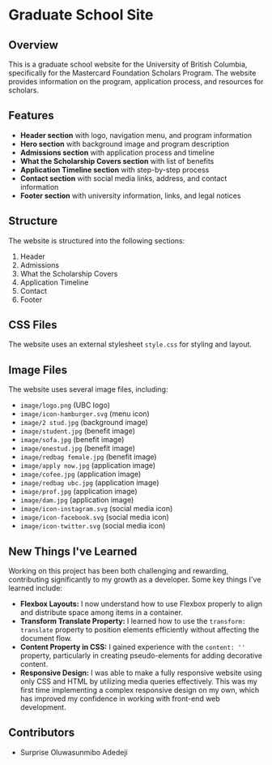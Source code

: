 # Graduate School Site

## Overview
This is a graduate school website for the University of British Columbia, specifically for the Mastercard Foundation Scholars Program. The website provides information on the program, application process, and resources for scholars.

## Features
- **Header section** with logo, navigation menu, and program information
- **Hero section** with background image and program description
- **Admissions section** with application process and timeline
- **What the Scholarship Covers section** with list of benefits
- **Application Timeline section** with step-by-step process
- **Contact section** with social media links, address, and contact information
- **Footer section** with university information, links, and legal notices

## Structure
The website is structured into the following sections:
1. Header
2. Admissions
3. What the Scholarship Covers
4. Application Timeline
5. Contact
6. Footer

## CSS Files
The website uses an external stylesheet `style.css` for styling and layout.

## Image Files
The website uses several image files, including:
- `image/logo.png` (UBC logo)
- `image/icon-hamburger.svg` (menu icon)
- `image/2 stud.jpg` (background image)
- `image/student.jpg` (benefit image)
- `image/sofa.jpg` (benefit image)
- `image/onestud.jpg` (benefit image)
- `image/redbag female.jpg` (benefit image)
- `image/apply now.jpg` (application image)
- `image/cofee.jpg` (application image)
- `image/redbag ubc.jpg` (application image)
- `image/prof.jpg` (application image)
- `image/dam.jpg` (application image)
- `image/icon-instagram.svg` (social media icon)
- `image/icon-facebook.svg` (social media icon)
- `image/icon-twitter.svg` (social media icon)

## New Things I've Learned
Working on this project has been both challenging and rewarding, contributing significantly to my growth as a developer. Some key things I've learned include:
- **Flexbox Layouts:** I now understand how to use Flexbox properly to align and distribute space among items in a container.
- **Transform Translate Property:** I learned how to use the `transform: translate` property to position elements efficiently without affecting the document flow.
- **Content Property in CSS:** I gained experience with the `content: ''` property, particularly in creating pseudo-elements for adding decorative content.
- **Responsive Design:** I was able to make a fully responsive website using only CSS and HTML by utilizing media queries effectively. This was my first time implementing a complex responsive design on my own, which has improved my confidence in working with front-end web development.

## Contributors
- Surprise Oluwasunmibo Adedeji

